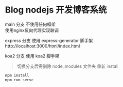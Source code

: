 # Blog nodejs 开发博客系统

main    分支 不使用任何框架  
使用nginx反向代理实现联调  

express 分支 使用 express-generator 脚手架  
http://localhost:3000/html/index.html  

koa2    分支 使用 koa2 脚手架  


> 切换分支后需删除 node_modules 文件夹 重新 install

```sh
npm install
npm run serve
```